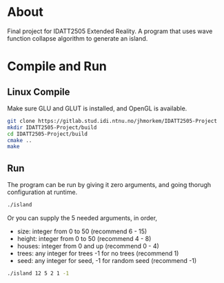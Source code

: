 # About

Final project for IDATT2505 Extended Reality.
A program that uses wave function collapse algorithm to generate an island.

# Compile and Run

## Linux Compile

Make sure GLU and GLUT is installed, and OpenGL is available.

```sh
git clone https://gitlab.stud.idi.ntnu.no/jhmorkem/IDATT2505-Project
mkdir IDATT2505-Project/build
cd IDATT2505-Project/build
cmake ..
make
```

## Run

The program can be run by giving it zero arguments, and going thorugh configuration at runtime.

```sh
./island
```

Or you can supply the 5 needed arguments, in order,

- size: integer from 0 to 50 (recommend 6 - 15)
- height: integer from 0 to 50 (recommend 4 - 8)
- houses: integer from 0 and up (recommend 0 - 4)
- trees: any integer for trees -1 for no trees (recommend 1)
- seed: any integer for seed, -1 for random seed (recommend -1)

```sh
./island 12 5 2 1 -1
```



